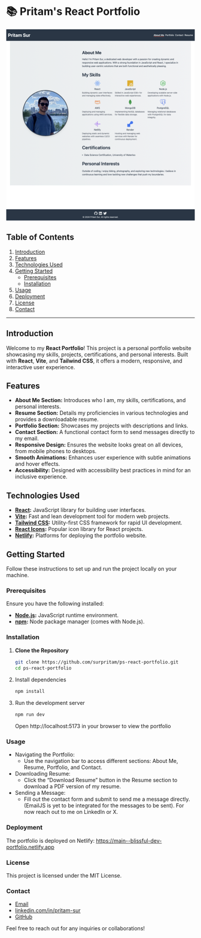 # 📚 Pritam's React Portfolio

![Portfolio Screenshot](./src/assets/images/AboutMe.png) <!-- Replace with your actual screenshot -->

## Table of Contents

1. [Introduction](#introduction)
2. [Features](#features)
3. [Technologies Used](#technologies-used)
4. [Getting Started](#getting-started)
   - [Prerequisites](#prerequisites)
   - [Installation](#installation)
5. [Usage](#usage)
6. [Deployment](#deployment)
7. [License](#license)
8. [Contact](#contact)

---

## Introduction

Welcome to my **React Portfolio**! This project is a personal portfolio website showcasing my skills, projects, certifications, and personal interests. Built with **React**, **Vite**, and **Tailwind CSS**, it offers a modern, responsive, and interactive user experience.

## Features

- **About Me Section:** Introduces who I am, my skills, certifications, and personal interests.
- **Resume Section:** Details my proficiencies in various technologies and provides a downloadable resume.
- **Portfolio Section:** Showcases my projects with descriptions and links.
- **Contact Section:** A functional contact form to send messages directly to my email.
- **Responsive Design:** Ensures the website looks great on all devices, from mobile phones to desktops.
- **Smooth Animations:** Enhances user experience with subtle animations and hover effects.
- **Accessibility:** Designed with accessibility best practices in mind for an inclusive experience.

## Technologies Used

- **[React](https://reactjs.org/):** JavaScript library for building user interfaces.
- **[Vite](https://vitejs.dev/):** Fast and lean development tool for modern web projects.
- **[Tailwind CSS](https://tailwindcss.com/):** Utility-first CSS framework for rapid UI development.
- **[React Icons](https://react-icons.github.io/react-icons/):** Popular icon library for React projects.
- **[Netlify](https://www.netlify.com/):** Platforms for deploying the portfolio website.


## Getting Started

Follow these instructions to set up and run the project locally on your machine.

### Prerequisites

Ensure you have the following installed:

- **[Node.js](https://nodejs.org/):** JavaScript runtime environment.
- **[npm](https://www.npmjs.com/):** Node package manager (comes with Node.js).

### Installation

1. **Clone the Repository**

   ```bash
   git clone https://github.com/surpritam/ps-react-portfolio.git
   cd ps-react-portfolio
   ```
2. Install dependencies
    ```bash
    npm install
    ```
3. Run the development server
    ```bash
    npm run dev
    ```
   Open http://localhost:5173 in your browser to view the portfolio

### Usage

- Navigating the Portfolio:
    - Use the navigation bar to access different sections: About Me, Resume, Portfolio, and Contact.
- Downloading Resume:
    - Click the “Download Resume” button in the Resume section to download a PDF version of my resume.
- Sending a Message:
    - Fill out the contact form and submit to send me a message directly.(EmailJS is yet to be integrated for the messages to be sent). For now reach out to me on LinkedIn or X.

### Deployment

The portfolio is deployed on Netlify: https://main--blissful-dev-portfolio.netlify.app

### License

This project is licensed under the MIT License. 

### Contact

- [Email](sur.pritam9878@gmail.com)
- [linkedin.com/in/pritam-sur](https://linkedin.com/in/pritam-sur) 
- [GitHub](https://github.com/surpritam)

Feel free to reach out for any inquiries or collaborations!

